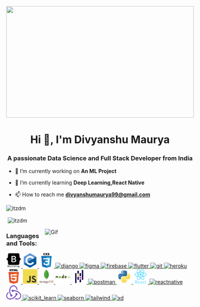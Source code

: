 
<img width="100%" height="300" src="https://developers.giphy.com/branch/master/static/why_4-dbf60f160acb0c6f22c6260bd3a8c6b5.gif">

<h1 align="center">Hi 👋, I'm Divyanshu Maurya</h1>
<h3 align="center">A passionate Data Science and Full Stack Developer from India</h3>



- 🔭 I’m currently working on **An ML Project**

- 🌱 I’m currently learning **Deep Learning,React Native**

- 📫 How to reach me **divyanshumaurya99@gmail.com**




<p><img src="https://github-readme-stats.vercel.app/api/top-langs?username=itzdm&show_icons=true&locale=en&layout=compact"
alt="itzdm" /></p>

<p>&nbsp;<img align="center"
src="https://github-readme-stats.vercel.app/api?username=itzdm&show_icons=true&locale=en" alt="itzdm" />
</p>

<img align="right" width="400" src="https://cdn.filestackcontent.com/efbSR18hT5uRKuo0zoMA" alt="Gif">


<h3 align="left">Languages and Tools:</h3>
<p align="left"> <a href="https://getbootstrap.com" target="_blank" rel="noreferrer"> <img
src="https://raw.githubusercontent.com/devicons/devicon/master/icons/bootstrap/bootstrap-plain-wordmark.svg"
alt="bootstrap" width="40" height="40" /> </a> <a href="https://www.cprogramming.com/"
target="_blank" rel="noreferrer"> <img
src="https://raw.githubusercontent.com/devicons/devicon/master/icons/c/c-original.svg" alt="c"
width="40" height="40" /> </a> <a href="https://www.w3schools.com/css/" target="_blank"
rel="noreferrer"> <img
src="https://raw.githubusercontent.com/devicons/devicon/master/icons/css3/css3-original-wordmark.svg"
alt="css3" width="40" height="40" /> </a> <a href="https://www.djangoproject.com/" target="_blank"
rel="noreferrer"> <img src="https://cdn.worldvectorlogo.com/logos/django.svg" alt="django" width="40"
height="40" /> </a> <a href="https://www.figma.com/" target="_blank" rel="noreferrer"> <img
src="https://www.vectorlogo.zone/logos/figma/figma-icon.svg" alt="figma" width="40" height="40" />
</a> <a href="https://firebase.google.com/" target="_blank" rel="noreferrer"> <img
src="https://www.vectorlogo.zone/logos/firebase/firebase-icon.svg" alt="firebase" width="40"
height="40" />
</a> <a href="https://flutter.dev" target="_blank" rel="noreferrer"> <img
src="https://www.vectorlogo.zone/logos/flutterio/flutterio-icon.svg" alt="flutter" width="40"
height="40" />
</a> <a href="https://git-scm.com/" target="_blank" rel="noreferrer"> <img
src="https://www.vectorlogo.zone/logos/git-scm/git-scm-icon.svg" alt="git" width="40" height="40" />
</a> <a href="https://heroku.com" target="_blank" rel="noreferrer"> <img
src="https://www.vectorlogo.zone/logos/heroku/heroku-icon.svg" alt="heroku" width="40"
height="40" /> </a>
<a href="https://www.w3.org/html/" target="_blank" rel="noreferrer"> <img
src="https://raw.githubusercontent.com/devicons/devicon/master/icons/html5/html5-original-wordmark.svg"
alt="html5" width="40" height="40" /> </a> <a
href="https://developer.mozilla.org/en-US/docs/Web/JavaScript" target="_blank" rel="noreferrer"> <img
src="https://raw.githubusercontent.com/devicons/devicon/master/icons/javascript/javascript-original.svg"
alt="javascript" width="40" height="40" /> </a> <a href="https://www.mongodb.com/" target="_blank"
rel="noreferrer"> <img
src="https://raw.githubusercontent.com/devicons/devicon/master/icons/mongodb/mongodb-original-wordmark.svg"
alt="mongodb" width="40" height="40" /> </a> <a href="https://nodejs.org" target="_blank"
rel="noreferrer">
<img src="https://raw.githubusercontent.com/devicons/devicon/master/icons/nodejs/nodejs-original-wordmark.svg"
alt="nodejs" width="40" height="40" /> </a> <a href="https://pandas.pydata.org/" target="_blank"
rel="noreferrer"> <img
src="https://raw.githubusercontent.com/devicons/devicon/2ae2a900d2f041da66e950e4d48052658d850630/icons/pandas/pandas-original.svg"
alt="pandas" width="40" height="40" /> </a> <a href="https://postman.com" target="_blank"
rel="noreferrer">
<img src="https://www.vectorlogo.zone/logos/getpostman/getpostman-icon.svg" alt="postman" width="40"
height="40" /> </a> <a href="https://www.python.org" target="_blank" rel="noreferrer"> <img
src="https://raw.githubusercontent.com/devicons/devicon/master/icons/python/python-original.svg"
alt="python" width="40" height="40" /> </a> <a href="https://reactjs.org/" target="_blank"
rel="noreferrer">
<img src="https://raw.githubusercontent.com/devicons/devicon/master/icons/react/react-original-wordmark.svg"
alt="react" width="40" height="40" /> </a> <a href="https://reactnative.dev/" target="_blank"
rel="noreferrer"> <img src="https://reactnative.dev/img/header_logo.svg" alt="reactnative" width="40"
height="40" /> </a> <a href="https://redux.js.org" target="_blank" rel="noreferrer"> <img
src="https://raw.githubusercontent.com/devicons/devicon/master/icons/redux/redux-original.svg"
alt="redux" width="40" height="40" /> </a> <a href="https://scikit-learn.org/" target="_blank"
rel="noreferrer"> <img
src="https://upload.wikimedia.org/wikipedia/commons/0/05/Scikit_learn_logo_small.svg"
alt="scikit_learn" width="40" height="40" /> </a> <a href="https://seaborn.pydata.org/"
target="_blank" rel="noreferrer"> <img src="https://seaborn.pydata.org/_images/logo-mark-lightbg.svg"
alt="seaborn" width="40" height="40" /> </a>
<a href="https://tailwindcss.com/" target="_blank" rel="noreferrer"> <img
src="https://www.vectorlogo.zone/logos/tailwindcss/tailwindcss-icon.svg" alt="tailwind" width="40"
height="40" /> </a> <a href="https://www.adobe.com/products/xd.html" target="_blank"
rel="noreferrer"> <img src="https://cdn.worldvectorlogo.com/logos/adobe-xd.svg" alt="xd" width="40"
height="40" /> </a>
</p>
